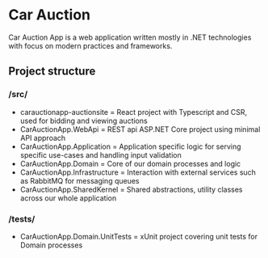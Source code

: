 # Car Auction

Car Auction App is a web application written mostly in .NET technologies with focus on modern practices and frameworks.

## Project structure

### /src/

- carauctionapp-auctionsite = React project with Typescript and CSR, used for bidding and viewing auctions
- CarAuctionApp.WebApi = REST api ASP.NET Core project using minimal API approach
- CarAuctionApp.Application = Application specific logic for serving specific use-cases and handling input validation
- CarAuctionApp.Domain = Core of our domain processes and logic
- CarAuctionApp.Infrastructure = Interaction with external services such as RabbitMQ for messaging queues
- CarAuctionApp.SharedKernel = Shared abstractions, utility classes across our whole application

### /tests/

- CarAuctionApp.Domain.UnitTests = xUnit project covering unit tests for Domain processes
